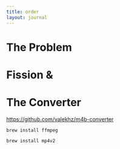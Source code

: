 ```yaml
---
title: order
layout: journal
---
```


# The Problem

# Fission & 

# The Converter

https://github.com/valekhz/m4b-converter

`brew install ffmpeg`

`brew install mp4v2`

